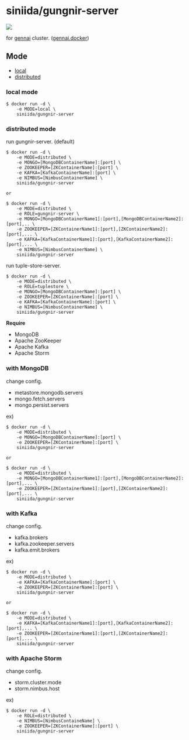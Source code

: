 # siniida/gungnir-server

[![](https://badge.imagelayers.io/siniida/gungnir-server:latest.svg)](https://imagelayers.io/?images=siniida/gungnir-server:latest 'Get your own badge on imagelayers.io')

for [gennai](http://genn.ai/) cluster. ([gennai.docker](https://github.com/siniida/gennai.docker))

## Mode

* [local](#local)
* [distributed](#distributed)

### local mode <a name="local"></a>

    $ docker run -d \
        -e MODE=local \
        siniida/gungnir-server


### distributed mode <a name="distributed"></a>

run gungnir-server. (default)

    $ docker run -d \
        -e MODE=distributed \
        -e MONGO=[MongoDBContainerName]:[port] \
        -e ZOOKEEPER=[ZKContainerName]:[port] \
        -e KAFKA=[KafkaContainerName]:[port] \
        -e NIMBUS=[NimbusContainerName] \
        siniida/gungnir-server
    
    or
    
    $ docker run -d \
        -e MODE=distributed \
        -e ROLE=gungnir-server \
        -e MONGO=[MongoDBContainerName1]:[port],[MongoDBContainerName2]:[port],.. \
        -e ZOOKEEPER=[ZKContainerName1]:[port],[ZKContainerName2]:[port],... \
        -e KAFKA=[KafkaContainerName1]:[port],[KafkaContainerName2]:[port],... \
        -e NIMBUS=[NimbusContainerName] \
        siniida/gungnir-server

run tuple-store-server.

    $ docker run -d \
        -e MODE=distributed \
        -e ROLE=tuplestore \
        -e MONGO=[MongoDBContainerName]:[port] \
        -e ZOOKEEPER=[ZKContainerName]:[port] \
        -e KAFKA=[KafkaContainerName]:[port] \
        -e NIMBUS=[NimbusContainerName] \
        siniida/gungnir-server

**Require**

* MongoDB
* Apache ZooKeeper
* Apache Kafka
* Apache Storm

### with MongoDB

change config.

* metastore.mongodb.servers
* mongo.fetch.servers
* mongo.persist.servers

ex)

    $ docker run -d \
        -e MODE=distributed \
        -e MONGO=[MongoDBContainerName]:[port] \
        -e ZOOKEEPER=[ZKContainerName]:[port] \
        siniida/gungnir-server
    
    or
    
    $ docker run -d \
        -e MODE=distributed \
        -e MONGO=[MongoDBContainerName1]:[port],[MongoDBContainerName2]:[port],... \
        -e ZOOKEEPER=[ZKContainerName1]:[port],[ZKContainerName2]:[port],... \
        siniida/gungnir-server

### with Kafka

change config.

* kafka.brokers
* kafka.zookeeper.servers
* kafka.emit.brokers

ex)

    $ docker run -d \
        -e MODE=distributed \
        -e KAFKA=[KafkaContainerName]:[port] \
        -e ZOOKEEPER=[ZKContainerName]:[port] \
        siniida/gungnir-server
    
    or
    
    $ docker run -d \
        -e MODE=distributed \
        -e KAFKA=[KafkaContainerName1]:[port],[KafkaContainerName2]:[port],... \
        -e ZOOKEEPER=[ZKContainerName1]:[port],[ZKContainerName2]:[port],... \
        siniida/gungnir-server

### with Apache Storm

change config.

* storm.cluster.mode
* storm.nimbus.host

ex)

    $ docker run -d \
        -e ROLE=distributed \
        -e NIMBUS=[NimbusContaineName] \
        -e ZOOKEEPER=[ZKContainerName]:[port] \
        siniida/gungnir-server

